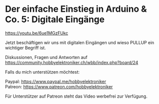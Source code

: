 # Der einfache Einstieg in Arduino & Co. 5: Digitale Eingänge
 
https://youtu.be/6ue1MGzFUkc

Jetzt beschäftigen wir uns mit digitalen Eingängen und wieso PULLUP ein wichtiger Begriff ist.

Diskussionen, Fragen und Antworten auf 
https://community.hobbyelektroniker.ch/wbb/index.php?board/24

Falls du mich unterstützen möchtest:

Paypal: https://www.paypal.me/hobbyelektroniker<br>
Patreon: https://www.patreon.com/hobbyelektroniker

Für Unterstützer auf Patreon steht das Video werbefrei zur Verfügung.




